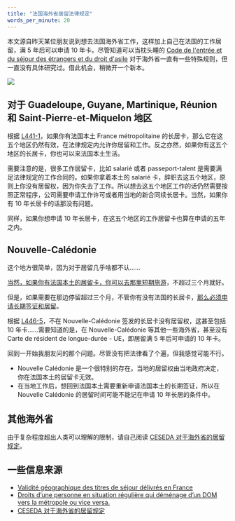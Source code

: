 ```yaml
---
title: "法国海外省居留法律规定"
words_per_minute: 20
---
```


本文源自昨天某位朋友说到想去法国海外省工作，这样加上自己在法国的工作居留，满 5 年后可以申请 10 年卡。尽管知道可以当枕头睡的 [Code de l'entrée et du séjour des étrangers et du droit d'asile](https://www.legifrance.gouv.fr/affichCode.do?cidTexte=LEGITEXT000006070158) 对于海外省一直有一些特殊规则，但一直没有具体研究过。借此机会，稍微开一个新本。

![](https://upload.wikimedia.org/wikipedia/commons/b/b9/France_Overseas.svg)

## 对于 Guadeloupe, Guyane, Martinique, Réunion 和 Saint-Pierre-et-Miquelon 地区

根据 [L441-1](https://www.legifrance.gouv.fr/codes/article_lc/LEGIARTI000042776274)，如果你有法国本土 France métropolitaine 的长居卡，那么它在这五个地区仍然有效，在法律规定内允许你居留和工作。反之亦然，如果你有这五个地区的长居卡，你也可以来法国本土生活。

需要注意的是，很多工作居留卡，比如 salarié 或者 passeport-talent 是需要满足法律规定的工作合同的。如果你拿着本土的 salarié 卡，辞职去这五个地区，原则上你没有居留权，因为你失去了工作。所以想去这五个地区工作的话仍然需要按照正常程序，公司需要申请工作许可或者用当地的新合同续长居卡。当然，如果你有 10 年长居卡的话那没有问题。

同样，如果你想申请 10 年长居卡，在这五个地区的工作居留卡也算在申请的五年之内。

## Nouvelle-Calédonie

这个地方很简单，因为对于居留几乎啥都不认……

[当然，如果你有法国本土的居留卡，你可以去那里短期旅游](https://www.nouvelle-caledonie.gouv.fr/Demarches-administratives/Accueil-des-etrangers/Conditions-d-entree-des-etrangers-en-Nouvelle-Caledonie/Documents-necessaires-pour-un-court-sejour-inferieur-ou-egal-a-3-mois/Vous-etes-ressortissant-d-un-pays-qui-ne-fait-pas-partie-de-l-Union-europeenne)，不超过三个月就好。

但是，如果需要在那边停留超过三个月，不管你有没有法国的长居卡，[那么必须申请长期签证和居留](https://www.nouvelle-caledonie.gouv.fr/Demarches-administratives/Accueil-des-etrangers/Conditions-d-entree-des-etrangers-en-Nouvelle-Caledonie/Documents-necessaires-pour-un-long-sejour-plus-de-3-mois/Vous-etes-ressortissant-d-un-pays-qui-ne-fait-pas-partie-de-l-Union-europeenne)。

根据 [L446-5](https://www.legifrance.gouv.fr/codes/article_lc/LEGIARTI000042776203)，不在 Nouvelle-Calédonie 签发的长居卡没有居留权，这甚至包括 10 年卡……需要知道的是，在 Nouvelle-Calédonie 等其他一些海外省，甚至没有 Carte de résident de longue-durée - UE，即居留满 5 年后可申请的 10 年卡。

回到一开始我朋友问的那个问题。尽管没有把法律看了个遍，但我感觉可能不行。

- Nouvelle Calédonie 是一个很特别的存在。当地的居留权由当地政府决定，你在法国本土的居留卡无效。
- 在当地工作后，想回到法国本土需要重新申请法国本土的长期签证，所以在 Nouvelle Calédonie 的居留时间可能不能记在申请 10 年长居的条件中。

## 其他海外省

由于复杂程度超出人类可以理解的限制，请自己阅读 [CESEDA 对于海外省的居留规定](https://www.legifrance.gouv.fr/codes/section_lc/LEGITEXT000006070158/LEGISCTA000042772062/#LEGISCTA000042776278)。

## 一些信息来源

- [Validité géographique des titres de séjour délivrés en France](https://www.gisti.org/spip.php?article4804)
- [Droits d’une personne en situation régulière qui déménage d’un DOM vers la métropole ou vice versa.](https://www.gisti.org/spip.php?article5459)
- [CESEDA 对于海外省的居留规定](https://www.legifrance.gouv.fr/codes/section_lc/LEGITEXT000006070158/LEGISCTA000042772062/#LEGISCTA000042776278)
